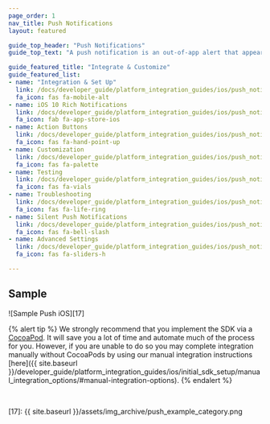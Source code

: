 ```yaml
---
page_order: 1
nav_title: Push Notifications
layout: featured

guide_top_header: "Push Notifications"
guide_top_text: "A push notification is an out-of-app alert that appears on the user's screen when an important update occurs. Push notifications are a valuable way to provide your users with time-sensitive and relevant content or to re-engage them with your app."

guide_featured_title: "Integrate & Customize"
guide_featured_list:
- name: "Integration & Set Up"
  link: /docs/developer_guide/platform_integration_guides/ios/push_notifications/integration/
  fa_icon: fas fa-mobile-alt
- name: iOS 10 Rich Notifications
  link: /docs/developer_guide/platform_integration_guides/ios/push_notifications/rich/
  fa_icon: fab fa-app-store-ios
- name: Action Buttons
  link: /docs/developer_guide/platform_integration_guides/ios/push_notifications/action_buttons/
  fa_icon: fas fa-hand-point-up
- name: Customization
  link: /docs/developer_guide/platform_integration_guides/ios/push_notifications/customization/
  fa_icon: fas fa-palette
- name: Testing
  link: /docs/developer_guide/platform_integration_guides/ios/push_notifications/testing/
  fa_icon: fas fa-vials
- name: Troubleshooting
  link: /docs/developer_guide/platform_integration_guides/ios/push_notifications/troubleshooting/
  fa_icon: fas fa-life-ring
- name: Silent Push Notifications
  link: /docs/developer_guide/platform_integration_guides/ios/push_notifications/silent_push_notifications/
  fa_icon: fas fa-bell-slash
- name: Advanced Settings
  link: /docs/developer_guide/platform_integration_guides/ios/push_notifications/advanced_settings/
  fa_icon: fas fa-sliders-h

---
```


## Sample

![Sample Push iOS][17]

{% alert tip %}
We strongly recommend that you implement the SDK via a [CocoaPod](http://cocoapods.org/). It will save you a lot of time and automate much of the process for you. However, if you are unable to do so you may complete integration manually without CocoaPods by using our manual integration instructions [here]({{ site.baseurl }}/developer_guide/platform_integration_guides/ios/initial_sdk_setup/manual_integration_options/#manual-integration-options).
{% endalert %}

<br>

[17]: {{ site.baseurl }}/assets/img_archive/push_example_category.png
